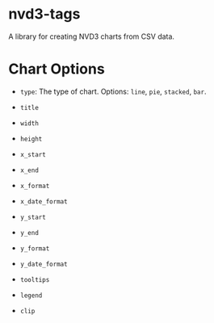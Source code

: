 # nvd3-tags

A library for creating NVD3 charts from CSV data.

# Chart Options

* `type`: The type of chart. Options: `line`, `pie`, `stacked`, `bar`.

* `title`

* `width`

* `height`

* `x_start`

* `x_end`

* `x_format`

* `x_date_format`

* `y_start`

* `y_end`

* `y_format`

* `y_date_format`

* `tooltips`

* `legend`

* `clip`
